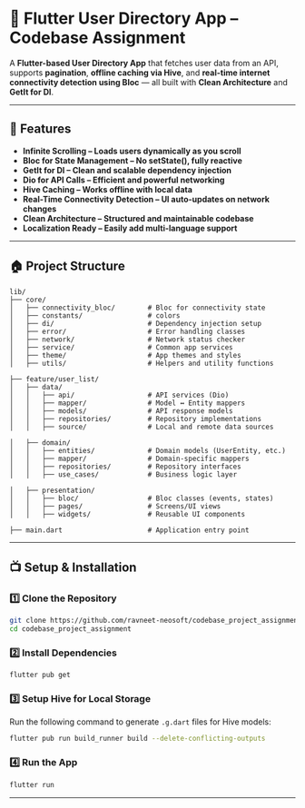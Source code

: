 # 📱 Flutter User Directory App – Codebase Assignment

A **Flutter-based User Directory App** that fetches user data from an API, supports **pagination**, **offline caching via Hive**, and **real-time internet connectivity detection using Bloc** — all built with **Clean Architecture** and **GetIt for DI**.

---

## 🚀 Features

- **Infinite Scrolling – Loads users dynamically as you scroll** 
- **Bloc for State Management – No setState(), fully reactive**
- **GetIt for DI – Clean and scalable dependency injection**
- **Dio for API Calls – Efficient and powerful networking**
- **Hive Caching – Works offline with local data**
- **Real-Time Connectivity Detection – UI auto-updates on network changes**
- **Clean Architecture – Structured and maintainable codebase**
- **Localization Ready – Easily add multi-language support**

---

## 🏠 Project Structure

```
lib/
├── core/
│   ├── connectivity_bloc/        # Bloc for connectivity state
│   ├── constants/                # colors
│   ├── di/                       # Dependency injection setup
│   ├── error/                    # Error handling classes
│   ├── network/                  # Network status checker
│   ├── service/                  # Common app services
│   ├── theme/                    # App themes and styles
│   ├── utils/                    # Helpers and utility functions

├── feature/user_list/
│   ├── data/
│   │   ├── api/                  # API services (Dio)
│   │   ├── mapper/               # Model ↔ Entity mappers
│   │   ├── models/               # API response models
│   │   ├── repositories/         # Repository implementations
│   │   ├── source/               # Local and remote data sources

│   ├── domain/
│   │   ├── entities/             # Domain models (UserEntity, etc.)
│   │   ├── mapper/               # Domain-specific mappers
│   │   ├── repositories/         # Repository interfaces
│   │   ├── use_cases/            # Business logic layer

│   ├── presentation/
│   │   ├── bloc/                 # Bloc classes (events, states)
│   │   ├── pages/                # Screens/UI views
│   │   ├── widgets/              # Reusable UI components

├── main.dart                     # Application entry point
```

---

## 📺 Setup & Installation

### **1️⃣ Clone the Repository**
```sh
git clone https://github.com/ravneet-neosoft/codebase_project_assignment.git
cd codebase_project_assignment
```

### **2️⃣ Install Dependencies**
```sh
flutter pub get
```

### **3️⃣ Setup Hive for Local Storage**
Run the following command to generate `.g.dart` files for Hive models:
```sh
flutter pub run build_runner build --delete-conflicting-outputs
```

### **4️⃣ Run the App**
```sh
flutter run
```
---


